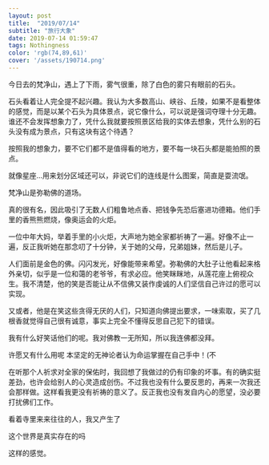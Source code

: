 ```yaml
---
layout: post
title:  "2019/07/14"
subtitle: "旅行大象"
date: 2019-07-14 01:59:47
tags: Nothingness
color: 'rgb(74,89,61)'
cover: '/assets/190714.png'
---
```


今日去的梵净山，遇上了下雨，雾气很重，除了白色的雾只有眼前的石头。

石头看着让人完全提不起兴趣。我认为大多数高山、峡谷、丘陵，如果不是看整体的感觉，而是以某个石头为具体景点，说它像什么，可以说是强词夺理十分无趣。谁还不会发挥想象力了，凭什么我就要按照景区给我的实体去想象，凭什么别的石头没有成为景点，只有这块有这个待遇？

按照我的想象力，要不它们都不是值得看的地方，要不每一块石头都是能拍照的景点。

就像星座...用来划分区域还可以，非说它们的连线是什么图案，简直是耍流氓。

  

梵净山是弥勒佛的道场。

真的很有名，因此吸引了无数人们粗鲁地点香、把钱争先恐后塞进功德箱。他们手里的香熊熊燃烧，像奥运会的火炬。

一位中年大妈，举着手里的小火炬，大声地为她全家都祈祷了一遍。好像不止一遍，反正我听她在那念叨了十分钟，关于她的父母，兄弟姐妹，然后是儿子。

人们面前是金色的佛。闪闪发光，好像能带来希望。弥勒佛的大肚子让他看起来格外亲切，似乎是一位和蔼的老爷爷，有求必应。他笑眯眯地，从莲花座上俯视众生。我不清楚，他的笑是否能让从不信佛又装作虔诚的人们坚信自己许过的愿可以实现。

又或者，他是在笑这些贪得无厌的人们，只知道向佛提出要求，一味索取，买了几根香就觉得自己很有诚意，事实上完全不懂得反思自己犯下的错误。

我有什么好笑话他们的呢。我对佛教一无所知，所以我连佛都没拜。

许愿又有什么用呢 本坚定的无神论者认为命运掌握在自己手中！(不

在听那个人祈求对全家的保佑时，我回想了我做过的仍有印象的坏事。有的确实挺差劲，也许会给别人的心灵造成创伤。不过我也没有什么要反思的，再来一次我还会那样做。这样看我更没有祈祷的意义了。反正我也没有发自内心的愿望，没必要打扰佛们工作。

  

看着寺里来来往往的人，我又产生了

这个世界是真实存在的吗

这样的感觉。